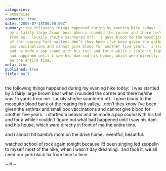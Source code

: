 ```yaml
---
categories:
- otherwise
comments: true
date: "2005-07-18T00:00:00Z"
summary: the following things happened during my evening hike today:  i was startled
  by a fairly large brown bear when i rounded the corner and there he/she was 15 yards
  from me.  luckily she/he sauntered off.  i gave blood to the mosquito blood bank
  of the roaring fork valley….don’t they know i’ve been given the anthrax and small
  pox vaccinations and cannot give blood for another five years.  i startled a beaver
  and he made a pop sound with his tail and for a while i couldn’t figure out what
  had happened until i saw his dam and his house, which were directly in front of
  me the entire time.
meta: true
published: true
title: null
---
```


the following things happened during my evening hike today:  i was startled by a fairly large brown bear when i rounded the corner and there he/she was 15 yards from me.  luckily she/he sauntered off.  i gave blood to the mosquito blood bank of the roaring fork valley….don’t they know i’ve been given the anthrax and small pox vaccinations and cannot give blood for another five years.  i startled a beaver and he made a pop sound with his tail and for a while i couldn’t figure out what had happened until i saw his dam and his house, which were directly in front of me the entire time.

and i almost hit bambi’s mom on the drive home.  eventful, beautiful.

watched school of rock again tonight because i’d been singing led zeppelin to myself most of the hike, when i wasn’t day dreaming.  and face it, we all need our jack black fix from time to time.  

~ # ~